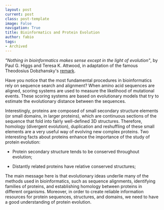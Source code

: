 ```yaml
---
layout: post
current: post
class: post-template
image: False
navigation: True
title: Bioinformatics and Protein Evolution
author: fabio
tags:
- Archived
---
```


*"Nothing in bioinformatics makes sense except in the light of evolution"*, by Paul G. Higgs and Teresa K. Attwood,
in adaptation of the famous Theodosius Dobzhansky's 
[remark](http://en.wikipedia.org/wiki/Nothing_in_Biology_Makes_Sense_Except_in_the_Light_of_Evolution).

Have you notice that the most fundamental procedures in bioinformatics rely on sequence search and alignment?
When amino acid sequences are aligned, scoring systems are used to measure the likelihood of mutational events.
These scoring systems are based on evolutionary models that try to estimate the evolutionary distance between 
the sequences.

Interestingly, proteins are composed of small secondary structure elements (or small domains, in larger proteins), 
which are continuous sections of the sequence that fold into fairly well-defined 3D structures. Therefore, homology 
(divergent evolution), duplication and reshuffling of these small elements are a very useful way of evolving new 
complex proteins. Two interesting facts about proteins enhance the importance of the study of protein evolution:

* Protein secondary structure tends to be conserved throughout evolution;

* Distantly related proteins have relative conserved structures;

The main message here is that evolutionary ideas underlie many of the methods used in bioinformatics, such as 
sequence alignments, identifying families of proteins, and establishing homology between proteins in different
organisms. Moreover, in order to create reliable information resources for protein sequences, structures, and
domains, we need to have a good understanding of protein evolution.
 

